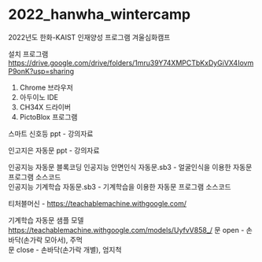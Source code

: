 # 2022_hanwha_wintercamp
2022년도 한화-KAIST 인재양성 프로그램 겨울심화캠프


설치 프로그램  
https://drive.google.com/drive/folders/1mru39Y74XMPCTbKxDyGiVX4IovmP9onK?usp=sharing  
1. Chrome 브라우저  
2. 아두이노 IDE  
3. CH34X 드라이버  
4. PictoBlox 프로그램  


스마트 신호등 ppt - 강의자료  

인고지은 자동문 ppt - 강의자료  

인공지능 자동문 블록코딩 
인공지능 안면인식 자동문.sb3 - 얼굴인식을 이용한 자동문 프로그램 소스코드  
인공지능 기계학습 자동문.sb3 - 기계학습을 이용한 자동문 프로그램 소스코드  

티처블머신 - https://teachablemachine.withgoogle.com/

기계학습 자동문 샘플 모델 
https://teachablemachine.withgoogle.com/models/UyfvV858_/
문 open - 손바닥(손가락 모아서), 주먹  
문 close - 손바닥(손가락 개별), 엄지척  
